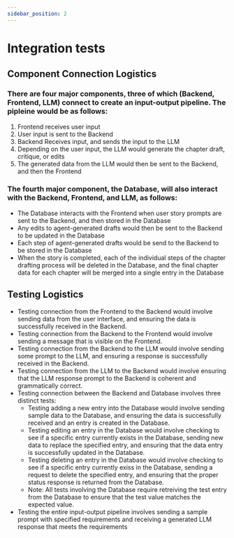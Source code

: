```yaml
---
sidebar_position: 2
---
```

# Integration tests

## Component Connection Logistics

### There are four major components, three of which (Backend, Frontend, LLM) connect to create an input-output pipeline. The pipleine would be as follows:
1. Frontend receives user input
1. User input is sent to the Backend
1. Backend Receives input, and sends the input to the LLM
1. Depending on the user input, the LLM would generate the chapter draft, critique, or edits
1. The generated data from the LLM would then be sent to the Backend, and then the Frontend

### The fourth major component, the Database, will also interact with the Backend, Frontend, and LLM, as follows:
- The Database interacts with the Frontend when user story prompts are sent to the Backend, and then stored in the Database
- Any edits to agent-generated drafts would then be sent to the Backend to be updated in the Database
- Each step of agent-generated drafts would be send to the Backend to be stored in the Database
- When the story is completed, each of the individual steps of the chapter drafting process will be deleted in the Database, and the final chapter data for each chapter will be merged into a single entry in the Database

## Testing Logistics

- Testing connection from the Frontend to the Backend would involve sending data from the user interface, and ensuring the data is successfully received in the Backend.
- Testing connection from the Backend to the Frontend would involve sending a message that is visible on the Frontend.
- Testing connection from the Backend to the LLM would involve sending some prompt to the LLM, and ensuring a response is successfully received in the Backend.
- Testing connection from the LLM to the Backend would involve ensuring that the LLM response prompt to the Backend is coherent and grammatically correct.
- Testing connection between the Backend and Database involves three distinct tests:
  - Testing adding a new entry into the Database would involve sending sample data to the Database, and ensuring the data is successfully received and an entry is created in the Database.
  - Testing editing an entry in the Database would involve checking to see if a specific entry currently exists in the Database, sending new data to replace the specified entry, and ensuring that the data entry is successfully updated in the Database.
  - Testing deleting an entry in the Database would involve checking to see if a specific entry currently exiss in the Database, sending a request to delete the specified entry, and ensuring that the proper status response is returned from the Database.
  - Note: All tests involving the Database require retreiving the test entry from the Database to ensure that the test value matches the expected value.
- Testing the entire input-output pipeline involves sending a sample prompt with specified requirements and receiving a generated LLM response that meets the requirements
